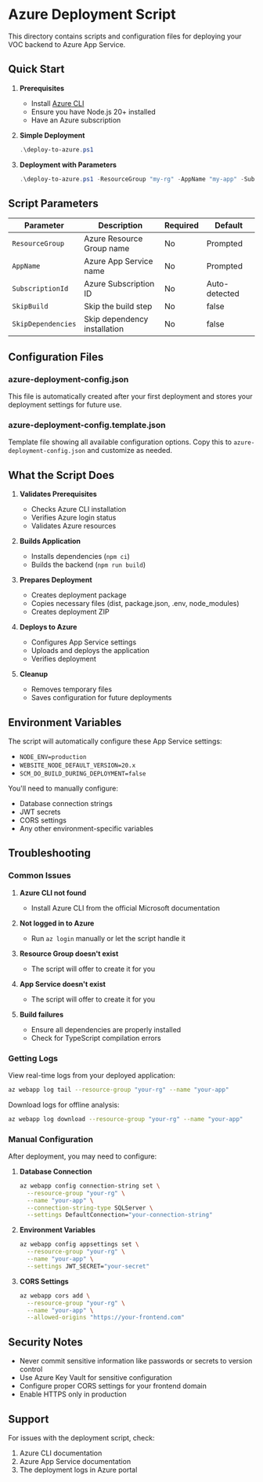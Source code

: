 # Azure Deployment Script

This directory contains scripts and configuration files for deploying your VOC backend to Azure App Service.

## Quick Start

1. **Prerequisites**
   - Install [Azure CLI](https://docs.microsoft.com/en-us/cli/azure/install-azure-cli)
   - Ensure you have Node.js 20+ installed
   - Have an Azure subscription

2. **Simple Deployment**
   ```powershell
   .\deploy-to-azure.ps1
   ```

3. **Deployment with Parameters**
   ```powershell
   .\deploy-to-azure.ps1 -ResourceGroup "my-rg" -AppName "my-app" -SubscriptionId "sub-id"
   ```

## Script Parameters

| Parameter | Description | Required | Default |
|-----------|-------------|----------|---------|
| `ResourceGroup` | Azure Resource Group name | No | Prompted |
| `AppName` | Azure App Service name | No | Prompted |
| `SubscriptionId` | Azure Subscription ID | No | Auto-detected |
| `SkipBuild` | Skip the build step | No | false |
| `SkipDependencies` | Skip dependency installation | No | false |

## Configuration Files

### azure-deployment-config.json
This file is automatically created after your first deployment and stores your deployment settings for future use.

### azure-deployment-config.template.json
Template file showing all available configuration options. Copy this to `azure-deployment-config.json` and customize as needed.

## What the Script Does

1. **Validates Prerequisites**
   - Checks Azure CLI installation
   - Verifies Azure login status
   - Validates Azure resources

2. **Builds Application**
   - Installs dependencies (`npm ci`)
   - Builds the backend (`npm run build`)

3. **Prepares Deployment**
   - Creates deployment package
   - Copies necessary files (dist, package.json, .env, node_modules)
   - Creates deployment ZIP

4. **Deploys to Azure**
   - Configures App Service settings
   - Uploads and deploys the application
   - Verifies deployment

5. **Cleanup**
   - Removes temporary files
   - Saves configuration for future deployments

## Environment Variables

The script will automatically configure these App Service settings:

- `NODE_ENV=production`
- `WEBSITE_NODE_DEFAULT_VERSION=20.x`
- `SCM_DO_BUILD_DURING_DEPLOYMENT=false`

You'll need to manually configure:
- Database connection strings
- JWT secrets
- CORS settings
- Any other environment-specific variables

## Troubleshooting

### Common Issues

1. **Azure CLI not found**
   - Install Azure CLI from the official Microsoft documentation

2. **Not logged in to Azure**
   - Run `az login` manually or let the script handle it

3. **Resource Group doesn't exist**
   - The script will offer to create it for you

4. **App Service doesn't exist**
   - The script will offer to create it for you

5. **Build failures**
   - Ensure all dependencies are properly installed
   - Check for TypeScript compilation errors

### Getting Logs

View real-time logs from your deployed application:
```bash
az webapp log tail --resource-group "your-rg" --name "your-app"
```

Download logs for offline analysis:
```bash
az webapp log download --resource-group "your-rg" --name "your-app"
```

### Manual Configuration

After deployment, you may need to configure:

1. **Database Connection**
   ```bash
   az webapp config connection-string set \
     --resource-group "your-rg" \
     --name "your-app" \
     --connection-string-type SQLServer \
     --settings DefaultConnection="your-connection-string"
   ```

2. **Environment Variables**
   ```bash
   az webapp config appsettings set \
     --resource-group "your-rg" \
     --name "your-app" \
     --settings JWT_SECRET="your-secret"
   ```

3. **CORS Settings**
   ```bash
   az webapp cors add \
     --resource-group "your-rg" \
     --name "your-app" \
     --allowed-origins "https://your-frontend.com"
   ```

## Security Notes

- Never commit sensitive information like passwords or secrets to version control
- Use Azure Key Vault for sensitive configuration
- Configure proper CORS settings for your frontend domain
- Enable HTTPS only in production

## Support

For issues with the deployment script, check:
1. Azure CLI documentation
2. Azure App Service documentation
3. The deployment logs in Azure portal